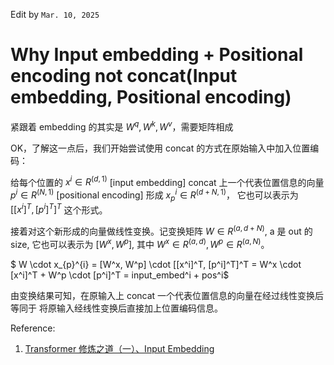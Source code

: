 Edit by `Mar. 10, 2025`

# Why Input embedding + Positional encoding  not concat(Input embedding, Positional encoding)

紧跟着 embedding 的其实是 $W^q, W^k, W^v$，需要矩阵相成

OK，了解这一点后，我们开始尝试使用 concat 的方式在原始输入中加入位置编码：

给每个位置的 $x^i \in R^{(d, 1)}$ [input embedding] concat 上一个代表位置信息的向量 $p^i \in R^{(N, 1)}$ [positional encoding] 形成 $x_{p}^{i} \in R^{(d+N, 1)}$， 它也可以表示为 $[[x^i]^T, [p^i]^T]^T$ 这个形式。

接着对这个新形成的向量做线性变换。记变换矩阵 $W \in R^{(a, d+N)}$, a 是 out 的 size, 它也可以表示为 $[W^x, W^p]$, 其中 $W^x \in R^{(a, d)}, W^p \in R^{(a, N)}$。

$ W \cdot x_{p}^{i} = [W^x, W^p] \cdot [[x^i]^T, [p^i]^T]^T = W^x \cdot [x^i]^T +  W^p \cdot [p^i]^T = input\_embed^i + pos^i$

由变换结果可知，在原输入上 concat 一个代表位置信息的向量在经过线性变换后 等同于 将原输入经线性变换后直接加上位置编码信息。


Reference:
1. [Transformer 修炼之道（一）、Input Embedding](https://zhuanlan.zhihu.com/p/372279569)